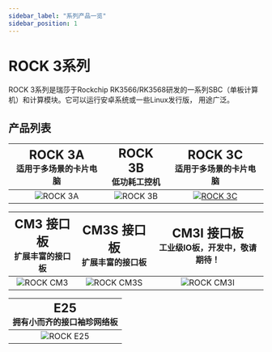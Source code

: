 ```yaml
---
sidebar_label: "系列产品一览"
sidebar_position: 1
---
```


# ROCK 3系列

ROCK 3系列是瑞莎于Rockchip RK3566/RK3568研发的一系列SBC（单板计算机）和计算模块。它可以运行安卓系统或一些Linux发行版， 用途广泛。

## 产品列表

| <font size='5'>ROCK 3A</font><br/> 适用于多场景的卡片电脑 | <font size='5'>ROCK 3B</font> <br/> 低功耗工控机 | <font size='5'>ROCK 3C</font> <br/> 适用于多场景的卡片电脑 |
| :-------------------------------------------------------: | :----------------------------------------------: | :--------------------------------------------------------: |
|        ![ROCK 3A](/img/rock3/600px-Start-3a.webp)         |    ![ROCK 3B](/img/rock3/600px-Start-3b.webp)    |    [![ROCK 3C](/img/rock3/600px-Start-3c.webp)](rock3c)    |

| <font size='5'>CM3 接口板</font> <br/> 扩展丰富的接口板 | <font size='5'>CM3S 接口板</font> <br/> 扩展丰富的接口板 | <font size='5'>CM3I 接口板</font> <br/>工业级IO板，**开发中，敬请期待！** |
| :-----------------------------------------------------: | :------------------------------------------------------: | :-----------------------------------------------------------------------: |
|       ![ROCK CM3](/img/rock3/600px-Start-io.webp)       |     ![ROCK CM3S](/img/rock3/800px-Start-cm3sio.webp)     |           ![ROCK CM3I](/img/rock3/CM3-Industrial-IO-Board.webp)           |

| <font size='5'>E25</font> <br/> 拥有小而齐的接口袖珍网络板 |
| :--------------------------------------------------------: |
|        ![ROCK E25](/img/rock3/600px-Start-e25.webp)        |
